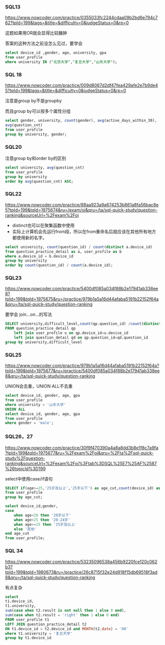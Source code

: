 ### SQL13

https://www.nowcoder.com/practice/0355033fc2244cdaa09b2bd6e794c762?tpId=199&tags=&title=&difficulty=0&judgeStatus=0&rp=0

这题如果用OR就会显得比较臃肿

答案的这种方法之前没怎么见过，要学会

```sql
select device_id ,gender, age, university, gpa
from user_profile
where university IN ("北京大学","复旦大学","山东大学");
```

### SQL 18

https://www.nowcoder.com/practice/009d8067d2df47fea429afe2e7b9de45?tpId=199&tags=&title=&difficulty=0&judgeStatus=0&rp=0

注意是group by不是groupby

而且group by可以按多个属性分组

```sql
select gender, university, count(gender), avg(active_days_within_30),
avg(question_cnt)
from user_profile
group by university, gender;
```

### SQL20

注意group by和order by的区别

```SQL
select university, avg(question_cnt)
from user_profile
group by university
order by avg(question_cnt) ASC;
```

### SQL22

https://www.nowcoder.com/practice/88aa923a9a674253b861a8fa56bac8e5?tpId=199&tqId=1975674&ru=/exam/oj&qru=/ta/sql-quick-study/question-ranking&sourceUrl=%2Fexam%2Foj

- distinct也可以在聚集函数中使用
- 实际上计算机会先运行from段，所以在from重命名后就应该在其他所有地方都使用新的名字。

```SQL
select university, count(question_id) / count(distinct a.device_id)
from question_practice_detail as a, user_profile as b
where a.device_id = b.device_id
group by university
order by count(question_id) / count(a.device_id);
```

### SQL23

https://www.nowcoder.com/practice/5400df085a034f88b2e17941ab338ee8?tpId=199&tqId=1975675&ru=/practice/979b1a5a16d44afaba5191b22152f64a&qru=/ta/sql-quick-study/question-ranking

要学会 join...on...的写法


```SQL
SELECT university,difficult_level,count(qp.question_id) /count(distinct qp.device_id) avg_answer_cnt
FROM question_practice_detail qp 
    left join user_profile u on qp.device_id=u.device_id
    left join question_detail qd on qp.question_id=qd.question_id  
group by university,difficult_level
```

### SQL25 

https://www.nowcoder.com/practice/979b1a5a16d44afaba5191b22152f64a?tpId=199&tqId=1975677&ru=/practice/5400df085a034f88b2e17941ab338ee8&qru=/ta/sql-quick-study/question-ranking

UNION会去重，UNION ALL不去重

```SQL
select device_id, gender, age, gpa
from user_profile
where university = '山东大学'
UNION ALL
select device_id, gender, age, gpa
from user_profile
where gender = 'male';
```

### SQL26，27

https://www.nowcoder.com/practice/30f9f470390a4a8a8dd3b8e1f8c7a9fa?tpId=199&tqId=1975677&ru=%2Fexam%2Foj&qru=%2Fta%2Fsql-quick-study%2Fquestion-ranking&sourceUrl=%2Fexam%2Foj%3Ftab%3DSQL%25E7%25AF%2587%26topicId%3D199

select中使用case/if语句

```SQL
SELECT if(age>=25,'25岁及以上','25岁以下') as age_cut,count(device_id) as number
from user_profile
group by age_cut;
```

```SQL
select device_id,gender,
case
    when age<20 then '20岁以下'
    when age<25 then '20-24岁'
    when age>=25 then '25岁及以上'
    else '其他'
end age_cut
from user_profile;
```

### SQL 34

https://www.nowcoder.com/practice/53235096538a456b9220fce120c062b3?tpId=199&tqId=1980673&ru=/practice/26c8715f32e24d918f15db69518f3ad8&qru=/ta/sql-quick-study/question-ranking

有点复杂

```SQL
select
t1.device_id,
t1.university,
sum(case when t2.result is not null then 1 else 0 end),
sum(case when t2.result = 'right' then 1 else 0 end)
FROM user_profile t1
LEFT JOIN question_practice_detail t2
ON t1.device_id = t2.device_id and MONTH(t2.date) = '08'
where t1.university = '复旦大学'
group by t1.device_id
```